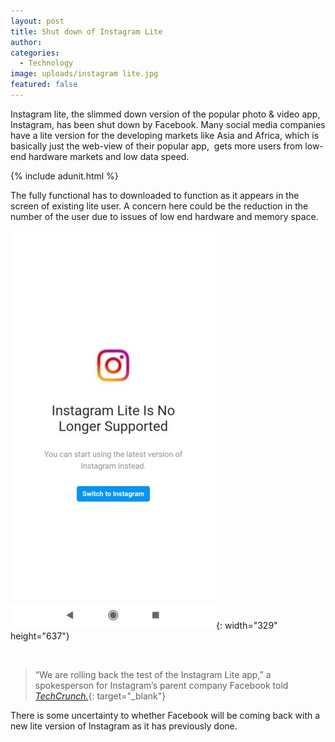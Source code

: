 ```yaml
---
layout: post
title: Shut down of Instagram Lite
author:
categories:
  - Technology
image: uploads/instagram lite.jpg
featured: false
---
```


Instagram lite, the slimmed down version of the popular photo & video app, Instagram, has been shut down by Facebook. Many social media companies have a lite version for the developing markets like Asia and Africa, which is basically just the web-view of their popular app,&nbsp; gets more users from low-end hardware markets and low data speed.

{% include adunit.html %}

The fully functional has to downloaded to function as it appears in the screen of existing lite user. A concern here could be the reduction in the number of the user due to issues of low end hardware and memory space.

![](/uploads/instagram-lite-no-longer.jpg){: width="329" height="637"}

&nbsp;

> “We are rolling back the test of the Instagram Lite app,” a spokesperson for Instagram’s parent company Facebook told [*TechCrunch.*](https://techcrunch.com/2020/05/11/instagram-lite-shuts-down-in-advance-of-a-relaunch/){: target="_blank"}

There is some uncertainty to whether Facebook will be coming back with a new lite version of Instagram as it has previously done.